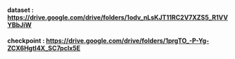 #### dataset : https://drive.google.com/drive/folders/1odv_nLsKJT11RC2V7XZS5_R1VVYBbJiW
#### checkpoint : https://drive.google.com/drive/folders/1prgTO_-P-Yg-ZCX6Hgtl4X_SC7pclx5E
